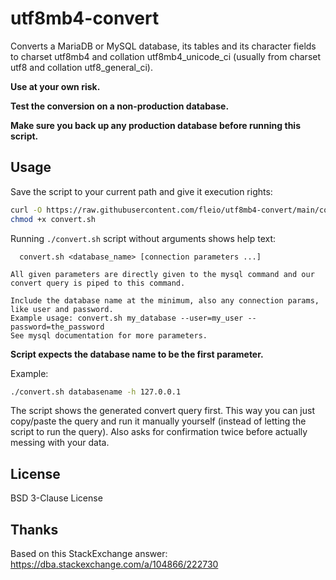 # utf8mb4-convert

Converts a MariaDB or MySQL database, its tables and its character fields to charset utf8mb4 and collation
utf8mb4_unicode_ci (usually from charset utf8 and collation utf8_general_ci).

**Use at your own risk.**

**Test the conversion on a non-production database.**


**Make sure you back up any production database before running this script.**

## Usage

Save the script to your current path and give it execution rights:

```bash
curl -O https://raw.githubusercontent.com/fleio/utf8mb4-convert/main/convert.sh
chmod +x convert.sh
```

Running `./convert.sh` script without arguments shows help text:

```
  convert.sh <database_name> [connection parameters ...]

All given parameters are directly given to the mysql command and our convert query is piped to this command.

Include the database name at the minimum, also any connection params, like user and password.
Example usage: convert.sh my_database --user=my_user --password=the_password
See mysql documentation for more parameters.
```

**Script expects the database name to be the first parameter.**

Example:

```bash
./convert.sh databasename -h 127.0.0.1
```

The script shows the generated convert query first. This way you can just copy/paste the query and run it manually
yourself (instead of letting the script to run the query). Also asks for confirmation twice before actually messing with
your data.

## License

BSD 3-Clause License

## Thanks

Based on this StackExchange answer: https://dba.stackexchange.com/a/104866/222730

